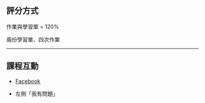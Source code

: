 評分方式
-------

<p class="fragment leader">作業與學習單 = 120%</p>

<p class="fragment leader">兩份學習單、四次作業</p>

---

課程互動
-------

* [Facebook](http://www.facebook.com/groups/htm237)

* 左側「我有問題」